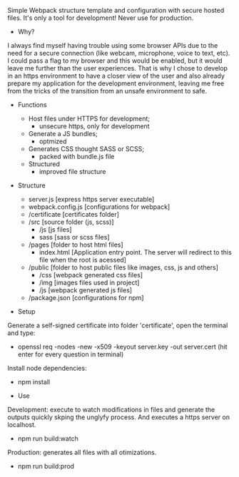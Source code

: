 Simple Webpack structure template and configuration with secure hosted files.
It's only a tool for development! Never use for production.

- Why?

I always find myself having trouble using some browser APIs due to the need for a secure connection (like webcam, microphone, voice to text, etc).
I could pass a flag to my browser and this would be enabled, but it would leave me further than the user experiences.
That is why I chose to develop in an https environment to have a closer view of the user and also already prepare my application for the development environment, leaving me free from the tricks of the transition from an unsafe environment to safe.

- Functions
	* Host files under HTTPS for development;
		- unsecure https, only for development
	* Generate a JS bundles;
		- optmized
	* Generates CSS thought SASS or SCSS;
		- packed with bundle.js file
	* Structured
		- improved file structure

- Structure

	- server.js		[express https server executable]
	- webpack.config.js	[configurations for webpack]
	- /certificate		[certificates folder]
	- /src			[source folder (js, scss)]
		- /js		[js files]
		- sass		[sass or scss files]
	- /pages		[folder to host html files]
		- index.html	[Application entry point. The server will redirect to this file when the root is acessed]
	- /public		[folder to host public files like images, css, js and others]
		- /css		[webpack generated css files]
		- /img		[images files used in project]
		- /js		[webpack generated js files]
	- /package.json		[configurations for npm]

- Setup

Generate a self-signed certificate into folder 'certificate', open the terminal and type:

* openssl req -nodes -new -x509 -keyout server.key -out server.cert
(hit enter for every question in terminal)

Install node dependencies:
* npm install

- Use

Development: execute to watch modifications in files and generate the outputs quickly skping the unglyfy process. And executes a https server on localhost.

* npm run build:watch

Production: generates all files with all otimizations.

* npm run build:prod


